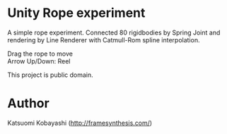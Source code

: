 Unity Rope experiment
=====================
A simple rope experiment. Connected 80 rigidbodies by Spring Joint and rendering by Line Renderer with Catmull-Rom spline interpolation.

Drag the rope to move  
Arrow Up/Down: Reel

This project is public domain.

Author
======
Katsuomi Kobayashi (http://framesynthesis.com/)

